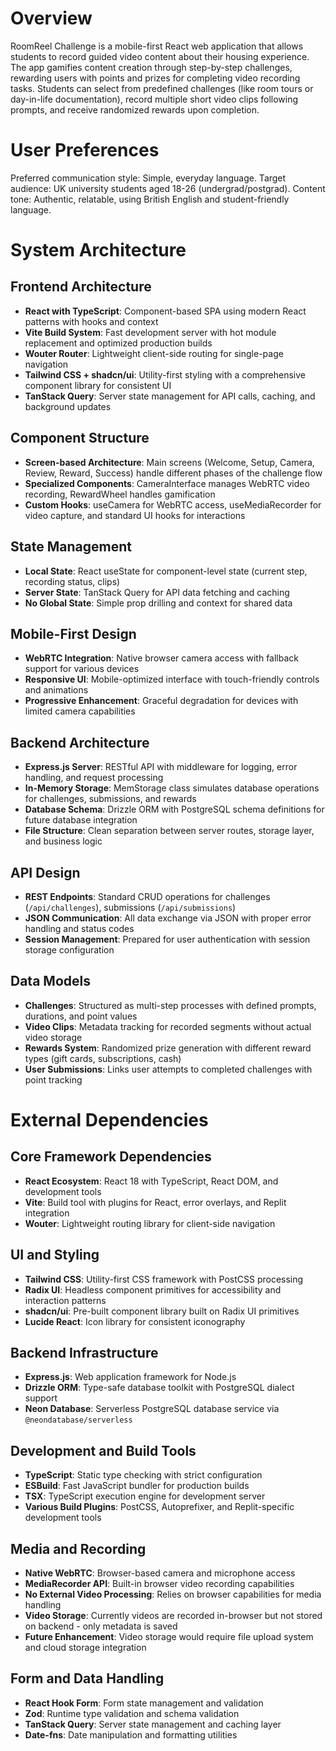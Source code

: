 # Overview

RoomReel Challenge is a mobile-first React web application that allows students to record guided video content about their housing experience. The app gamifies content creation through step-by-step challenges, rewarding users with points and prizes for completing video recording tasks. Students can select from predefined challenges (like room tours or day-in-life documentation), record multiple short video clips following prompts, and receive randomized rewards upon completion.

# User Preferences

Preferred communication style: Simple, everyday language.
Target audience: UK university students aged 18-26 (undergrad/postgrad).
Content tone: Authentic, relatable, using British English and student-friendly language.

# System Architecture

## Frontend Architecture
- **React with TypeScript**: Component-based SPA using modern React patterns with hooks and context
- **Vite Build System**: Fast development server with hot module replacement and optimized production builds
- **Wouter Router**: Lightweight client-side routing for single-page navigation
- **Tailwind CSS + shadcn/ui**: Utility-first styling with a comprehensive component library for consistent UI
- **TanStack Query**: Server state management for API calls, caching, and background updates

## Component Structure
- **Screen-based Architecture**: Main screens (Welcome, Setup, Camera, Review, Reward, Success) handle different phases of the challenge flow
- **Specialized Components**: CameraInterface manages WebRTC video recording, RewardWheel handles gamification
- **Custom Hooks**: useCamera for WebRTC access, useMediaRecorder for video capture, and standard UI hooks for interactions

## State Management
- **Local State**: React useState for component-level state (current step, recording status, clips)
- **Server State**: TanStack Query for API data fetching and caching
- **No Global State**: Simple prop drilling and context for shared data

## Mobile-First Design
- **WebRTC Integration**: Native browser camera access with fallback support for various devices
- **Responsive UI**: Mobile-optimized interface with touch-friendly controls and animations
- **Progressive Enhancement**: Graceful degradation for devices with limited camera capabilities

## Backend Architecture
- **Express.js Server**: RESTful API with middleware for logging, error handling, and request processing
- **In-Memory Storage**: MemStorage class simulates database operations for challenges, submissions, and rewards
- **Database Schema**: Drizzle ORM with PostgreSQL schema definitions for future database integration
- **File Structure**: Clean separation between server routes, storage layer, and business logic

## API Design
- **REST Endpoints**: Standard CRUD operations for challenges (`/api/challenges`), submissions (`/api/submissions`)
- **JSON Communication**: All data exchange via JSON with proper error handling and status codes
- **Session Management**: Prepared for user authentication with session storage configuration

## Data Models
- **Challenges**: Structured as multi-step processes with defined prompts, durations, and point values
- **Video Clips**: Metadata tracking for recorded segments without actual video storage
- **Rewards System**: Randomized prize generation with different reward types (gift cards, subscriptions, cash)
- **User Submissions**: Links user attempts to completed challenges with point tracking

# External Dependencies

## Core Framework Dependencies
- **React Ecosystem**: React 18 with TypeScript, React DOM, and development tools
- **Vite**: Build tool with plugins for React, error overlays, and Replit integration
- **Wouter**: Lightweight routing library for client-side navigation

## UI and Styling
- **Tailwind CSS**: Utility-first CSS framework with PostCSS processing
- **Radix UI**: Headless component primitives for accessibility and interaction patterns
- **shadcn/ui**: Pre-built component library built on Radix UI primitives
- **Lucide React**: Icon library for consistent iconography

## Backend Infrastructure
- **Express.js**: Web application framework for Node.js
- **Drizzle ORM**: Type-safe database toolkit with PostgreSQL dialect support
- **Neon Database**: Serverless PostgreSQL database service via `@neondatabase/serverless`

## Development and Build Tools
- **TypeScript**: Static type checking with strict configuration
- **ESBuild**: Fast JavaScript bundler for production builds
- **TSX**: TypeScript execution engine for development server
- **Various Build Plugins**: PostCSS, Autoprefixer, and Replit-specific development tools

## Media and Recording
- **Native WebRTC**: Browser-based camera and microphone access
- **MediaRecorder API**: Built-in browser video recording capabilities
- **No External Video Processing**: Relies on browser capabilities for media handling
- **Video Storage**: Currently videos are recorded in-browser but not stored on backend - only metadata is saved
- **Future Enhancement**: Video storage would require file upload system and cloud storage integration

## Form and Data Handling
- **React Hook Form**: Form state management and validation
- **Zod**: Runtime type validation and schema validation
- **TanStack Query**: Server state management and caching layer
- **Date-fns**: Date manipulation and formatting utilities